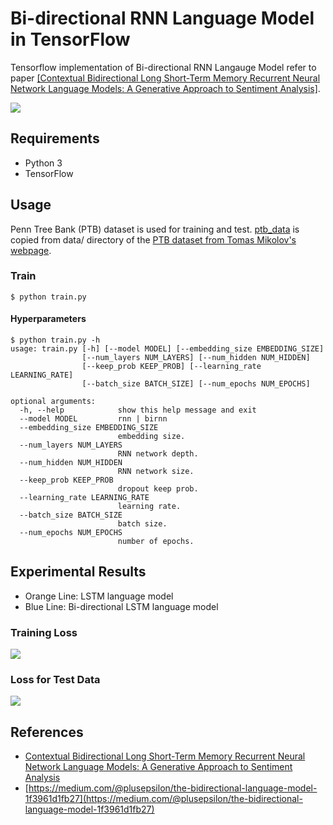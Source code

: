 # Bi-directional RNN Language Model in TensorFlow
Tensorflow implementation of Bi-directional RNN Langauge Model refer to paper [[Contextual Bidirectional Long Short-Term Memory Recurrent Neural Network Language Models: A Generative Approach to Sentiment Analysis]](http://www.aclweb.org/anthology/E17-1096).

<img src="https://user-images.githubusercontent.com/6512394/43193240-723549be-903a-11e8-8f3e-41500fdd156e.PNG">

## Requirements
- Python 3
- TensorFlow

## Usage
Penn Tree Bank (PTB) dataset is used for training and test. [ptb_data](ptb_data/) is copied from data/ directory of the [PTB dataset from Tomas Mikolov's webpage](http://www.fit.vutbr.cz/~imikolov/rnnlm/simple-examples.tgz). 

### Train
```
$ python train.py
```

#### Hyperparameters
```
$ python train.py -h
usage: train.py [-h] [--model MODEL] [--embedding_size EMBEDDING_SIZE]
                [--num_layers NUM_LAYERS] [--num_hidden NUM_HIDDEN]
                [--keep_prob KEEP_PROB] [--learning_rate LEARNING_RATE]
                [--batch_size BATCH_SIZE] [--num_epochs NUM_EPOCHS]

optional arguments:
  -h, --help            show this help message and exit
  --model MODEL         rnn | birnn
  --embedding_size EMBEDDING_SIZE
                        embedding size.
  --num_layers NUM_LAYERS
                        RNN network depth.
  --num_hidden NUM_HIDDEN
                        RNN network size.
  --keep_prob KEEP_PROB
                        dropout keep prob.
  --learning_rate LEARNING_RATE
                        learning rate.
  --batch_size BATCH_SIZE
                        batch size.
  --num_epochs NUM_EPOCHS
                        number of epochs.
```


## Experimental Results
- Orange Line: LSTM language model
- Blue Line: Bi-directional LSTM language model

### Training Loss
<img src="https://user-images.githubusercontent.com/6512394/43238020-4f671d62-90c7-11e8-8086-a3ccca6548fd.PNG">

### Loss for Test Data
<img src="https://user-images.githubusercontent.com/6512394/43238017-4e2d1082-90c7-11e8-9f46-7699766db0bb.PNG">

## References
- [Contextual Bidirectional Long Short-Term Memory Recurrent Neural Network Language Models: A Generative Approach to Sentiment Analysis](http://www.aclweb.org/anthology/E17-1096)
- [https://medium.com/@plusepsilon/the-bidirectional-language-model-1f3961d1fb27](https://medium.com/@plusepsilon/the-bidirectional-language-model-1f3961d1fb27)
